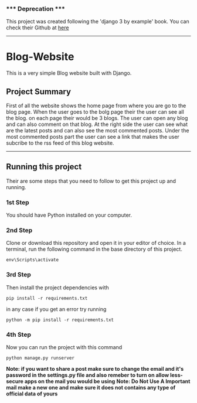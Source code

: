 ### *** Deprecation ***
This project was created following the 'django 3 by example' book. You can check their Github at [here](https://github.com/PacktPublishing/Django-3-by-Example)
_________________

# Blog-Website
This is a very simple Blog website built with Django.

Project Summary
---
First of all the website shows the home page from where you are go to the blog page. When the user goes to the bolg page their the user can see all the blog. on each page their would be 3 blogs. The user can open any blog and can also comment on that blog. At the right side the user can see what are the latest posts and can also see the most commented posts. Under the most commented posts part the user can see a link that makes the user subcribe to the rss feed of this blog website.

_________________
Running this project
---
Their are some steps that you need to follow to get this project up and running.

### 1st Step
You should have Python installed on your computer.

### 2nd Step
Clone or download this repository and open it in your editor of choice. In a terminal, run the following command in the base directory of this project.
```
env\Scripts\activate
```

### 3rd Step
Then install the project dependencies with
```
pip install -r requirements.txt
```
in any case if you get an error try running
```
python -m pip install -r requirements.txt
```

### 4th Step
Now you can run the project with this command
```
python manage.py runserver
```

**Note: if you want to share a post make sure to change the email and it's password in the settings.py file and also
remeber to turn on allow less-secure apps on the mail you would be using**
**Note: Do Not Use A Important mail make a new one and make sure it does not contains any type of official data of yours**
